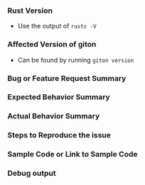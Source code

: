 <!--
Please use the following template to assist with creating an issue and to ensure a speedy resolution. If an area is not applicable, feel free to delete the area or mark with `N/A`
-->

### Rust Version

- Use the output of `rustc -V`

### Affected Version of giton

- Can be found by running `giton version`

### Bug or Feature Request Summary

### Expected Behavior Summary

### Actual Behavior Summary

### Steps to Reproduce the issue

### Sample Code or Link to Sample Code

### Debug output
